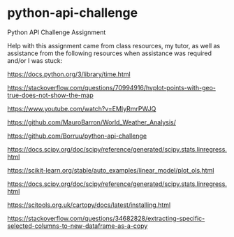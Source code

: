 # python-api-challenge
Python API Challenge Assignment

Help with this assignment came from class resources, my tutor, as well as assistance from the following resources when assistance was required and/or I was stuck: 

https://docs.python.org/3/library/time.html

https://stackoverflow.com/questions/70994916/hvplot-points-with-geo-true-does-not-show-the-map

https://www.youtube.com/watch?v=EMIyRmrPWJQ

https://github.com/MauroBarron/World_Weather_Analysis/

https://github.com/Borruu/python-api-challenge

https://docs.scipy.org/doc/scipy/reference/generated/scipy.stats.linregress.html

https://scikit-learn.org/stable/auto_examples/linear_model/plot_ols.html

https://docs.scipy.org/doc/scipy/reference/generated/scipy.stats.linregress.html

https://scitools.org.uk/cartopy/docs/latest/installing.html

https://stackoverflow.com/questions/34682828/extracting-specific-selected-columns-to-new-dataframe-as-a-copy